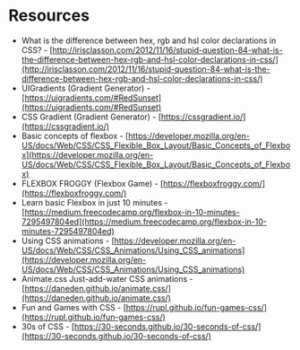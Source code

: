 # Resources

* What is the difference between hex, rgb and hsl color declarations in CSS? - [http://irisclasson.com/2012/11/16/stupid-question-84-what-is-the-difference-between-hex-rgb-and-hsl-color-declarations-in-css/](http://irisclasson.com/2012/11/16/stupid-question-84-what-is-the-difference-between-hex-rgb-and-hsl-color-declarations-in-css/)
* UIGradients (Gradient Generator) - [https://uigradients.com/#RedSunset](https://uigradients.com/#RedSunset)
* CSS Gradient (Gradient Generator) - [https://cssgradient.io/](https://cssgradient.io/)
* Basic concepts of flexbox - [https://developer.mozilla.org/en-US/docs/Web/CSS/CSS_Flexible_Box_Layout/Basic_Concepts_of_Flexbox](https://developer.mozilla.org/en-US/docs/Web/CSS/CSS_Flexible_Box_Layout/Basic_Concepts_of_Flexbox)
* FLEXBOX FROGGY (Flexbox Game) - [https://flexboxfroggy.com/](https://flexboxfroggy.com/)
* Learn basic Flexbox in just 10 minutes - [https://medium.freecodecamp.org/flexbox-in-10-minutes-7295497804ed](https://medium.freecodecamp.org/flexbox-in-10-minutes-7295497804ed)
* Using CSS animations - [https://developer.mozilla.org/en-US/docs/Web/CSS/CSS_Animations/Using_CSS_animations](https://developer.mozilla.org/en-US/docs/Web/CSS/CSS_Animations/Using_CSS_animations)
* Animate.css Just-add-water CSS animations - [https://daneden.github.io/animate.css/](https://daneden.github.io/animate.css/)
* Fun and Games with CSS - [https://rupl.github.io/fun-games-css/](https://rupl.github.io/fun-games-css/)
* 30s of CSS - [https://30-seconds.github.io/30-seconds-of-css/](https://30-seconds.github.io/30-seconds-of-css/)
